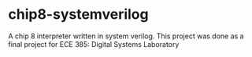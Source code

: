 chip8-systemverilog
===================

A chip 8 interpreter written in system verilog.
This project was done as a final project for ECE 385: Digital Systems Laboratory
